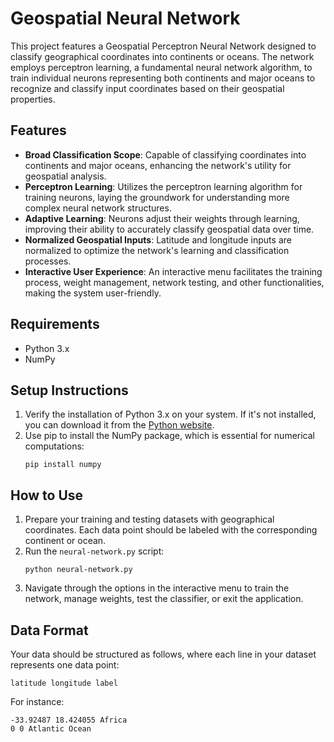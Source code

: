 # Geospatial Neural Network

This project features a Geospatial Perceptron Neural Network designed to classify geographical coordinates into continents or oceans. The network employs perceptron learning, a fundamental neural network algorithm, to train individual neurons representing both continents and major oceans to recognize and classify input coordinates based on their geospatial properties.

## Features

- **Broad Classification Scope**: Capable of classifying coordinates into continents and major oceans, enhancing the network's utility for geospatial analysis.
- **Perceptron Learning**: Utilizes the perceptron learning algorithm for training neurons, laying the groundwork for understanding more complex neural network structures.
- **Adaptive Learning**: Neurons adjust their weights through learning, improving their ability to accurately classify geospatial data over time.
- **Normalized Geospatial Inputs**: Latitude and longitude inputs are normalized to optimize the network's learning and classification processes.
- **Interactive User Experience**: An interactive menu facilitates the training process, weight management, network testing, and other functionalities, making the system user-friendly.

## Requirements

- Python 3.x
- NumPy

## Setup Instructions

1. Verify the installation of Python 3.x on your system. If it's not installed, you can download it from the [Python website](https://www.python.org/).
2. Use pip to install the NumPy package, which is essential for numerical computations:
   ```
   pip install numpy
   ```

## How to Use

1. Prepare your training and testing datasets with geographical coordinates. Each data point should be labeled with the corresponding continent or ocean.
2. Run the `neural-network.py` script:
   ```
   python neural-network.py
   ```
3. Navigate through the options in the interactive menu to train the network, manage weights, test the classifier, or exit the application.

## Data Format

Your data should be structured as follows, where each line in your dataset represents one data point:
```
latitude longitude label
```
For instance:
```
-33.92487 18.424055 Africa
0 0 Atlantic Ocean
```
